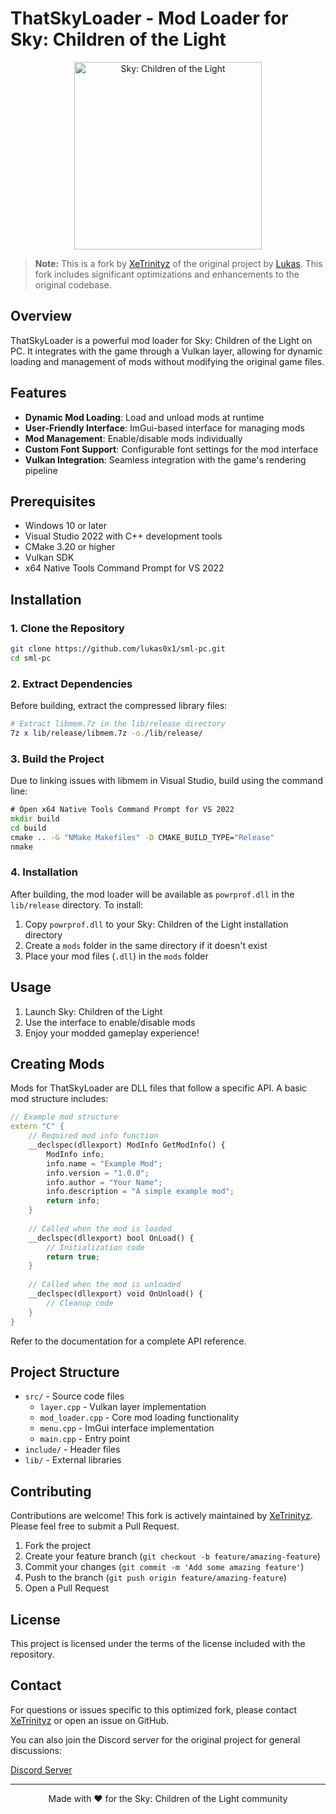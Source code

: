 # ThatSkyLoader - Mod Loader for Sky: Children of the Light

<p align="center">
  <img src="https://thatgamecompany.com/wp-content/uploads/2019/05/Sky_Logo_White.png" alt="Sky: Children of the Light" width="300"/>
</p>

> **Note:** This is a fork by [XeTrinityz](https://github.com/XeTrinityz) of the original project by [Lukas](https://github.com/lukas0x1). This fork includes significant optimizations and enhancements to the original codebase.

## Overview

ThatSkyLoader is a powerful mod loader for Sky: Children of the Light on PC. It integrates with the game through a Vulkan layer, allowing for dynamic loading and management of mods without modifying the original game files.

## Features

- **Dynamic Mod Loading**: Load and unload mods at runtime
- **User-Friendly Interface**: ImGui-based interface for managing mods
- **Mod Management**: Enable/disable mods individually
- **Custom Font Support**: Configurable font settings for the mod interface
- **Vulkan Integration**: Seamless integration with the game's rendering pipeline

## Prerequisites

- Windows 10 or later
- Visual Studio 2022 with C++ development tools
- CMake 3.20 or higher
- Vulkan SDK
- x64 Native Tools Command Prompt for VS 2022

## Installation

### 1. Clone the Repository

```sh
git clone https://github.com/lukas0x1/sml-pc.git
cd sml-pc
```

### 2. Extract Dependencies

Before building, extract the compressed library files:

```sh
# Extract libmem.7z in the lib/release directory
7z x lib/release/libmem.7z -o./lib/release/
```

### 3. Build the Project

Due to linking issues with libmem in Visual Studio, build using the command line:

```cmd
# Open x64 Native Tools Command Prompt for VS 2022
mkdir build
cd build
cmake .. -G "NMake Makefiles" -D CMAKE_BUILD_TYPE="Release"
nmake
```

### 4. Installation

After building, the mod loader will be available as `powrprof.dll` in the `lib/release` directory. To install:

1. Copy `powrprof.dll` to your Sky: Children of the Light installation directory
2. Create a `mods` folder in the same directory if it doesn't exist
3. Place your mod files (`.dll`) in the `mods` folder

## Usage

1. Launch Sky: Children of the Light
2. Use the interface to enable/disable mods
3. Enjoy your modded gameplay experience!

## Creating Mods

Mods for ThatSkyLoader are DLL files that follow a specific API. A basic mod structure includes:

```cpp
// Example mod structure
extern "C" {
    // Required mod info function
    __declspec(dllexport) ModInfo GetModInfo() {
        ModInfo info;
        info.name = "Example Mod";
        info.version = "1.0.0";
        info.author = "Your Name";
        info.description = "A simple example mod";
        return info;
    }
    
    // Called when the mod is loaded
    __declspec(dllexport) bool OnLoad() {
        // Initialization code
        return true;
    }
    
    // Called when the mod is unloaded
    __declspec(dllexport) void OnUnload() {
        // Cleanup code
    }
}
```

Refer to the documentation for a complete API reference.

## Project Structure

- `src/` - Source code files
  - `layer.cpp` - Vulkan layer implementation
  - `mod_loader.cpp` - Core mod loading functionality
  - `menu.cpp` - ImGui interface implementation
  - `main.cpp` - Entry point
- `include/` - Header files
- `lib/` - External libraries

## Contributing

Contributions are welcome! This fork is actively maintained by [XeTrinityz](https://github.com/XeTrinityz). Please feel free to submit a Pull Request.

1. Fork the project
2. Create your feature branch (`git checkout -b feature/amazing-feature`)
3. Commit your changes (`git commit -m 'Add some amazing feature'`)
4. Push to the branch (`git push origin feature/amazing-feature`)
5. Open a Pull Request

## License

This project is licensed under the terms of the license included with the repository.

## Contact

For questions or issues specific to this optimized fork, please contact [XeTrinityz](https://github.com/XeTrinityz) or open an issue on GitHub.

You can also join the Discord server for the original project for general discussions:

[Discord Server](https://discord.gg/B5YEuvmT)

---

<p align="center">
  Made with ❤️ for the Sky: Children of the Light community
</p>
